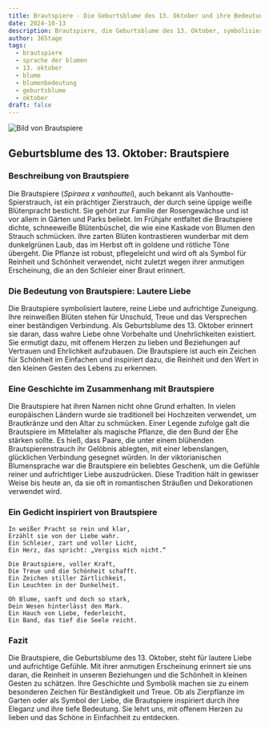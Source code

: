 ```yaml
---
title: Brautspiere - Die Geburtsblume des 13. Oktober und ihre Bedeutung
date: 2024-10-13
description: Brautspiere, die Geburtsblume des 13. Oktober, symbolisiert Lautere Liebe. Erfahre mehr über ihre Geschichte, Bedeutung und Symbolik in der Sprache der Blumen.
author: 365tage
tags:
  - brautspiere
  - sprache der blumen
  - 13. oktober
  - blume
  - blumenbedeutung
  - geburtsblume
  - oktober
draft: false
---
```


![Bild von Brautspiere](https://cdn.pixabay.com/photo/2020/04/21/04/50/meadowsweet-trees-5070844_1280.jpg#center)


## Geburtsblume des 13. Oktober: Brautspiere

### Beschreibung von Brautspiere

Die Brautspiere (_Spiraea x vanhouttei_), auch bekannt als Vanhoutte-Spierstrauch, ist ein prächtiger Zierstrauch, der durch seine üppige weiße Blütenpracht besticht. Sie gehört zur Familie der Rosengewächse und ist vor allem in Gärten und Parks beliebt. Im Frühjahr entfaltet die Brautspiere dichte, schneeweiße Blütenbüschel, die wie eine Kaskade von Blumen den Strauch schmücken. Ihre zarten Blüten kontrastieren wunderbar mit dem dunkelgrünen Laub, das im Herbst oft in goldene und rötliche Töne übergeht. Die Pflanze ist robust, pflegeleicht und wird oft als Symbol für Reinheit und Schönheit verwendet, nicht zuletzt wegen ihrer anmutigen Erscheinung, die an den Schleier einer Braut erinnert.

### Die Bedeutung von Brautspiere: Lautere Liebe

Die Brautspiere symbolisiert lautere, reine Liebe und aufrichtige Zuneigung. Ihre reinweißen Blüten stehen für Unschuld, Treue und das Versprechen einer beständigen Verbindung. Als Geburtsblume des 13. Oktober erinnert sie daran, dass wahre Liebe ohne Vorbehalte und Unehrlichkeiten existiert. Sie ermutigt dazu, mit offenem Herzen zu lieben und Beziehungen auf Vertrauen und Ehrlichkeit aufzubauen. Die Brautspiere ist auch ein Zeichen für Schönheit im Einfachen und inspiriert dazu, die Reinheit und den Wert in den kleinen Gesten des Lebens zu erkennen.

### Eine Geschichte im Zusammenhang mit Brautspiere

Die Brautspiere hat ihren Namen nicht ohne Grund erhalten. In vielen europäischen Ländern wurde sie traditionell bei Hochzeiten verwendet, um Brautkränze und den Altar zu schmücken. Einer Legende zufolge galt die Brautspiere im Mittelalter als magische Pflanze, die den Bund der Ehe stärken sollte. Es hieß, dass Paare, die unter einem blühenden Brautspierenstrauch ihr Gelöbnis ablegten, mit einer lebenslangen, glücklichen Verbindung gesegnet würden. In der viktorianischen Blumensprache war die Brautspiere ein beliebtes Geschenk, um die Gefühle reiner und aufrichtiger Liebe auszudrücken. Diese Tradition hält in gewisser Weise bis heute an, da sie oft in romantischen Sträußen und Dekorationen verwendet wird.

### Ein Gedicht inspiriert von Brautspiere

```
In weißer Pracht so rein und klar,  
Erzählt sie von der Liebe wahr.  
Ein Schleier, zart und voller Licht,  
Ein Herz, das spricht: „Vergiss mich nicht.“  

Die Brautspiere, voller Kraft,  
Die Treue und die Schönheit schafft.  
Ein Zeichen stiller Zärtlichkeit,  
Ein Leuchten in der Dunkelheit.  

Oh Blume, sanft und doch so stark,  
Dein Wesen hinterlässt den Mark.  
Ein Hauch von Liebe, federleicht,  
Ein Band, das tief die Seele reicht.  
```

### Fazit

Die Brautspiere, die Geburtsblume des 13. Oktober, steht für lautere Liebe und aufrichtige Gefühle. Mit ihrer anmutigen Erscheinung erinnert sie uns daran, die Reinheit in unseren Beziehungen und die Schönheit in kleinen Gesten zu schätzen. Ihre Geschichte und Symbolik machen sie zu einem besonderen Zeichen für Beständigkeit und Treue. Ob als Zierpflanze im Garten oder als Symbol der Liebe, die Brautspiere inspiriert durch ihre Eleganz und ihre tiefe Bedeutung. Sie lehrt uns, mit offenem Herzen zu lieben und das Schöne in Einfachheit zu entdecken.